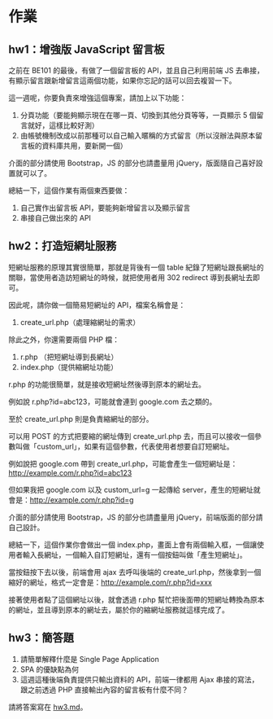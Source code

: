 # 作業

## hw1：增強版 JavaScript 留言板

之前在 BE101 的最後，有做了一個留言板的 API，並且自己利用前端 JS 去串接，有顯示留言跟新增留言這兩個功能，如果你忘記的話可以回去複習一下。

這一週呢，你要負責來增強這個專案，請加上以下功能：

1. 分頁功能（要能夠顯示現在在哪一頁、切換到其他分頁等等，一頁顯示 5 個留言就好，這樣比較好測）
2. 由帳號機制改成以前那種可以自己輸入暱稱的方式留言（所以沒辦法與原本留言板的資料庫共用，要新開一個）

介面的部分請使用 Bootstrap，JS 的部分也請盡量用 jQuery，版面隨自己喜好設置就可以了。

總結一下，這個作業有兩個東西要做：

1. 自己實作出留言板 API，要能夠新增留言以及顯示留言
2. 串接自己做出來的 API

## hw2：打造短網址服務

短網址服務的原理其實很簡單，那就是背後有一個 table 紀錄了短網址跟長網址的關聯，當使用者造訪短網址的時候，就把使用者用 302 redirect 導到長網址去即可。

因此呢，請你做一個簡易短網址的 API，檔案名稱會是：

1. create_url.php（處理縮網址的需求）

除此之外，你還需要兩個 PHP 檔：
1. r.php （把短網址導到長網址）
2. index.php（提供縮網址功能）

r.php 的功能很簡單，就是接收短網址然後導到原本的網址去。

例如說 r.php?id=abc123，可能就會連到 google.com 去之類的。

至於 create_url.php 則是負責縮網址的部分。

可以用 POST 的方式把要縮的網址傳到 create_url.php 去，而且可以接收一個參數叫做「custom_url」，如果有這個參數，代表使用者想要自訂短網址。

例如說把 google.com 帶到 create_url.php，可能會產生一個短網址是：http://example.com/r.php?id=abc123

但如果我把 google.com 以及 custom_url=g 一起傳給 server，產生的短網址就會是：http://example.com/r.php?id=g

介面的部分請使用 Bootstrap，JS 的部分也請盡量用 jQuery，前端版面的部分請自己設計。

總結一下，這個作業你會做出一個 index.php，畫面上會有兩個輸入框，一個讓使用者輸入長網址，一個輸入自訂短網址，還有一個按鈕叫做「產生短網址」。

當按鈕按下去以後，前端會用 ajax 去呼叫後端的 create_url.php，然後拿到一個縮好的網址，格式一定會是：http://example.com/r.php?id=xxx

接著使用者點了這個網址以後，就會透過 r.php 幫忙把後面帶的短網址轉換為原本的網址，並且導到原本的網址去，屬於你的縮網址服務就這樣完成了。

## hw3：簡答題

1. 請簡單解釋什麼是 Single Page Application
2. SPA 的優缺點為何
3. 這週這種後端負責提供只輸出資料的 API，前端一律都用 Ajax 串接的寫法，跟之前透過 PHP 直接輸出內容的留言板有什麼不同？

請將答案寫在 [hw3.md](hw3.md)。
